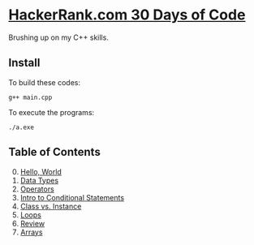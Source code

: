# [HackerRank.com 30 Days of Code](https://www.hackerrank.com/domains/tutorials/30-days-of-code)

Brushing up on my C++ skills.

## Install

To build these codes:

    g++ main.cpp

To execute the programs:

    ./a.exe

## Table of Contents

0. [Hello, World](HelloWorld/main.cpp)
1. [Data Types](DataTypes/main.cpp)
2. [Operators](Operators/main.cpp)
3. [Intro to Conditional Statements](Condition/main.cpp)
4. [Class vs. Instance](ClassInstance/)
5. [Loops](Loops/)
6. [Review](Review/)
7. [Arrays](Arrays/)

